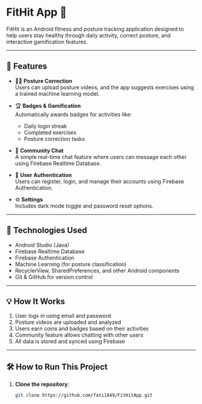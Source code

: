 # FitHit App 💪

FitHit is an Android fitness and posture tracking application designed to help users stay healthy through daily activity, correct posture, and interactive gamification features.

---

## 📱 Features

- 🧍‍♀️ **Posture Correction**  
  Users can upload posture videos, and the app suggests exercises using a trained machine learning model.

- 🏆 **Badges & Gamification**  
  Automatically awards badges for activities like:
  - Daily login streak
  - Completed exercises
  - Posture correction tasks

- 💬 **Community Chat**  
  A simple real-time chat feature where users can message each other using Firebase Realtime Database.

- 🔐 **User Authentication**  
  Users can register, login, and manage their accounts using Firebase Authentication.

- ⚙️ **Settings**  
  Includes dark mode toggle and password reset options.

---

## 🔧 Technologies Used

- Android Studio (Java)
- Firebase Realtime Database
- Firebase Authentication
- Machine Learning (for posture classification)
- RecyclerView, SharedPreferences, and other Android components
- Git & GitHub for version control

---

## 💡 How It Works

1. User logs in using email and password
2. Posture videos are uploaded and analyzed
3. Users earn coins and badges based on their activities
4. Community feature allows chatting with other users
5. All data is stored and synced using Firebase

---

## 🛠 How to Run This Project

1. **Clone the repository**:
   ```bash
   git clone https://github.com/fati1849/FitHitApp.git

